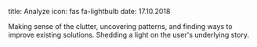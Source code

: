 title: Analyze
icon: fas fa-lightbulb
date: 17.10.2018


Making sense of the clutter, uncovering patterns, and finding ways to improve existing solutions.
Shedding a light on the user's underlying story.
